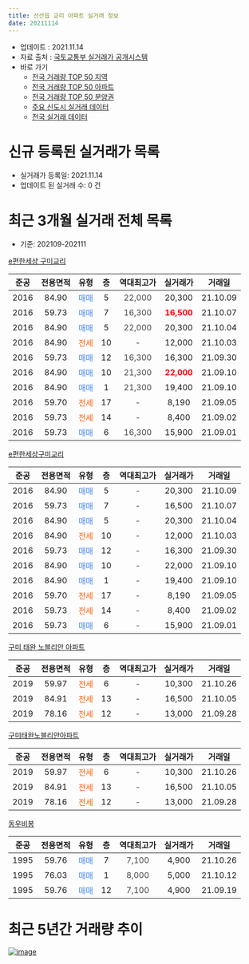 ```yaml
---
title: 선산읍 교리 아파트 실거래 정보
date: 20211114
---
```


* 업데이트 : 2021.11.14
* 자료 출처 : [국토교통부 실거래가 공개시스템](http://rt.molit.go.kr)
* 바로 가기
    * [전국 거래량 TOP 50 지역](https://apt-info.github.io/apt-trade-info/tr)
    * [전국 거래량 TOP 50 아파트](https://apt-info.github.io/apt-trade-info/ta)
    * [전국 거래량 TOP 50 분양권](https://apt-info.github.io/apt-trade-info/tb)
    * [주요 신도시 실거래 데이터](https://apt-info.github.io/apt-trade-info/newtown)
    * [전국 실거래 데이터](https://apt-info.github.io/apt-trade-info/all)



<script async src="https://pagead2.googlesyndication.com/pagead/js/adsbygoogle.js"></script>
<!-- 기본광고 -->
<ins class="adsbygoogle"
     style="display:block"
     data-ad-client="ca-pub-1142216861245946"
     data-ad-slot="4805727019"
     data-ad-format="auto"
     data-full-width-responsive="true"></ins>
<script>
     (adsbygoogle = window.adsbygoogle || []).push({});
</script>


# 신규 등록된 실거래가 목록

* 실거래가 등록일: 2021.11.14
* 업데이트 된 실거래 수: 0 건




<script async src="https://pagead2.googlesyndication.com/pagead/js/adsbygoogle.js"></script>
<!-- 기본광고 -->
<ins class="adsbygoogle"
     style="display:block"
     data-ad-client="ca-pub-1142216861245946"
     data-ad-slot="4805727019"
     data-ad-format="auto"
     data-full-width-responsive="true"></ins>
<script>
     (adsbygoogle = window.adsbygoogle || []).push({});
</script>


# 최근 3개월 실거래 전체 목록
* 기준: 202109-202111


[e편한세상 구미교리](https://search.naver.com/search.naver?query=e%ED%8E%B8%ED%95%9C%EC%84%B8%EC%83%81+%EA%B5%AC%EB%AF%B8%EA%B5%90%EB%A6%AC)

|준공|전용면적|유형|층|역대최고가|실거래가|거래일|
|:---:|:---:|:---:|:---:|:---:|:---:|:---:|
|2016|84.90|<span style="color:#4285F3">매매</span>|5|<span style="color:#444444">22,000</span>|20,300|21.10.09|
|2016|59.73|<span style="color:#4285F3">매매</span>|7|<span style="color:#444444">16,300</span>|<b><span style="color:#FF0000">16,500</span></b>|21.10.07|
|2016|84.90|<span style="color:#4285F3">매매</span>|5|<span style="color:#444444">22,000</span>|20,300|21.10.04|
|2016|84.90|<span style="color:#FF5A00">전세</span>|10|<span style="color:#444444">-</span>|12,000|21.10.03|
|2016|59.73|<span style="color:#4285F3">매매</span>|12|<span style="color:#444444">16,300</span>|16,300|21.09.30|
|2016|84.90|<span style="color:#4285F3">매매</span>|10|<span style="color:#444444">21,300</span>|<b><span style="color:#FF0000">22,000</span></b>|21.09.10|
|2016|84.90|<span style="color:#4285F3">매매</span>|1|<span style="color:#444444">21,300</span>|19,400|21.09.10|
|2016|59.70|<span style="color:#FF5A00">전세</span>|17|<span style="color:#444444">-</span>|8,190|21.09.05|
|2016|59.73|<span style="color:#FF5A00">전세</span>|14|<span style="color:#444444">-</span>|8,400|21.09.02|
|2016|59.73|<span style="color:#4285F3">매매</span>|6|<span style="color:#444444">16,300</span>|15,900|21.09.01|

[e편한세상구미교리](https://search.naver.com/search.naver?query=e%ED%8E%B8%ED%95%9C%EC%84%B8%EC%83%81%EA%B5%AC%EB%AF%B8%EA%B5%90%EB%A6%AC)

|준공|전용면적|유형|층|역대최고가|실거래가|거래일|
|:---:|:---:|:---:|:---:|:---:|:---:|:---:|
|2016|84.90|<span style="color:#4285F3">매매</span>|5|<span style="color:#444444">-</span>|20,300|21.10.09|
|2016|59.73|<span style="color:#4285F3">매매</span>|7|<span style="color:#444444">-</span>|16,500|21.10.07|
|2016|84.90|<span style="color:#4285F3">매매</span>|5|<span style="color:#444444">-</span>|20,300|21.10.04|
|2016|84.90|<span style="color:#FF5A00">전세</span>|10|<span style="color:#444444">-</span>|12,000|21.10.03|
|2016|59.73|<span style="color:#4285F3">매매</span>|12|<span style="color:#444444">-</span>|16,300|21.09.30|
|2016|84.90|<span style="color:#4285F3">매매</span>|10|<span style="color:#444444">-</span>|22,000|21.09.10|
|2016|84.90|<span style="color:#4285F3">매매</span>|1|<span style="color:#444444">-</span>|19,400|21.09.10|
|2016|59.70|<span style="color:#FF5A00">전세</span>|17|<span style="color:#444444">-</span>|8,190|21.09.05|
|2016|59.73|<span style="color:#FF5A00">전세</span>|14|<span style="color:#444444">-</span>|8,400|21.09.02|
|2016|59.73|<span style="color:#4285F3">매매</span>|6|<span style="color:#444444">-</span>|15,900|21.09.01|

[구미 태완 노블리안 아파트](https://search.naver.com/search.naver?query=%EA%B5%AC%EB%AF%B8+%ED%83%9C%EC%99%84+%EB%85%B8%EB%B8%94%EB%A6%AC%EC%95%88+%EC%95%84%ED%8C%8C%ED%8A%B8)

|준공|전용면적|유형|층|역대최고가|실거래가|거래일|
|:---:|:---:|:---:|:---:|:---:|:---:|:---:|
|2019|59.97|<span style="color:#FF5A00">전세</span>|6|<span style="color:#444444">-</span>|10,300|21.10.26|
|2019|84.91|<span style="color:#FF5A00">전세</span>|13|<span style="color:#444444">-</span>|16,500|21.10.05|
|2019|78.16|<span style="color:#FF5A00">전세</span>|12|<span style="color:#444444">-</span>|13,000|21.09.28|

[구미태완노블리안아파트](https://search.naver.com/search.naver?query=%EA%B5%AC%EB%AF%B8%ED%83%9C%EC%99%84%EB%85%B8%EB%B8%94%EB%A6%AC%EC%95%88%EC%95%84%ED%8C%8C%ED%8A%B8)

|준공|전용면적|유형|층|역대최고가|실거래가|거래일|
|:---:|:---:|:---:|:---:|:---:|:---:|:---:|
|2019|59.97|<span style="color:#FF5A00">전세</span>|6|<span style="color:#444444">-</span>|10,300|21.10.26|
|2019|84.91|<span style="color:#FF5A00">전세</span>|13|<span style="color:#444444">-</span>|16,500|21.10.05|
|2019|78.16|<span style="color:#FF5A00">전세</span>|12|<span style="color:#444444">-</span>|13,000|21.09.28|

[동우비봉](https://search.naver.com/search.naver?query=%EB%8F%99%EC%9A%B0%EB%B9%84%EB%B4%89)

|준공|전용면적|유형|층|역대최고가|실거래가|거래일|
|:---:|:---:|:---:|:---:|:---:|:---:|:---:|
|1995|59.76|<span style="color:#4285F3">매매</span>|7|<span style="color:#444444">7,100</span>|4,900|21.10.26|
|1995|76.03|<span style="color:#4285F3">매매</span>|1|<span style="color:#444444">8,000</span>|5,000|21.10.12|
|1995|59.76|<span style="color:#4285F3">매매</span>|12|<span style="color:#444444">7,100</span>|4,900|21.09.19|



<script async src="https://pagead2.googlesyndication.com/pagead/js/adsbygoogle.js"></script>
<!-- 기본광고 -->
<ins class="adsbygoogle"
     style="display:block"
     data-ad-client="ca-pub-1142216861245946"
     data-ad-slot="4805727019"
     data-ad-format="auto"
     data-full-width-responsive="true"></ins>
<script>
     (adsbygoogle = window.adsbygoogle || []).push({});
</script>


# 최근 5년간 거래량 추이


<div style="width:100%;">
    <canvas id="deal_progress" height="200"></canvas>
</div>

<script>
new Chart(document.getElementById("deal_progress"), {
    type: 'line',
    data: {
        labels: ['16.01','16.02','16.03','16.04','16.05','16.06','16.07','16.08','16.09','16.10','16.11','16.12','17.01','17.02','17.03','17.04','17.05','17.06','17.07','17.08','17.09','17.10','17.11','17.12','18.01','18.02','18.03','18.04','18.05','18.06','18.07','18.08','18.09','18.10','18.11','18.12','19.01','19.02','19.03','19.04','19.05','19.06','19.07','19.08','19.09','19.10','19.11','19.12','20.01','20.02','20.03','20.04','20.05','20.06','20.07','20.08','20.09','20.10','20.11','20.12','21.01','21.02','21.03','21.04','21.05','21.06','21.07','21.08','21.09','21.10'],
        datasets: [{
            label: '매매/분양권',
            data: [4,4,9,9,7,7,14,33,25,24,10,9,20,10,11,7,6,6,4,5,9,3,3,3,5,4,10,2,7,4,4,7,4,4,4,3,1,6,9,2,2,9,6,5,8,3,7,7,6,6,2,2,6,8,13,4,10,4,10,11,11,15,14,9,13,9,8,9,9,8],
            borderColor: "rgba(66, 133, 243, 1)",
            backgroundColor: "rgba(66, 133, 243, 0.05)",
            borderWidth: 1,
            pointRadius: 0,
            fill: false,
            lineTension: 0
        },{
            label: '전/월세',
            data: [0,1,2,0,3,2,3,10,16,17,13,18,20,17,10,3,3,6,3,4,3,1,2,2,9,2,1,5,2,2,6,7,5,3,7,5,11,7,19,7,4,9,8,7,8,8,7,8,5,8,3,8,5,7,9,9,9,6,7,13,6,6,8,2,7,3,5,3,6,6],
            borderColor: "rgba(255, 90, 0, 1)",
            backgroundColor: "rgba(255, 90, 0, 0.05)",
            borderWidth: 1,
            pointRadius: 0,
            fill: false,
            lineTension: 0
        },{
            label: '합계',
            data: [4,5,11,9,10,9,17,43,41,41,23,27,40,27,21,10,9,12,7,9,12,4,5,5,14,6,11,7,9,6,10,14,9,7,11,8,12,13,28,9,6,18,14,12,16,11,14,15,11,14,5,10,11,15,22,13,19,10,17,24,17,21,22,11,20,12,13,12,15,14],
            borderColor: "rgba(0, 0, 0, 1)",
            backgroundColor: "rgba(0, 0, 0, 0.03)",
            borderWidth: 0.1,
            pointRadius: 0,
            fill: true,
            lineTension: 0
        }
        ]
    },
    options: {
        responsive: true,
        title: {
            display: false
        },
        tooltips: {
            mode: 'index',
            intersect: false
        },
        hover: {
            mode: 'nearest',
            intersect: true
        },
        scales: {
            xAxes: [{
                display: true,
                scaleLabel: {
                    display: true,
                    labelString: '년/월'
                }
            }],
            yAxes: [{
                display: true,
                ticks: {
                    suggestedMin: 0,
                },
                scaleLabel: {
                    display: true,
                    labelString: '실거래 수'
                }
            }]
        }
    }
});

</script>


[![image](https://apt-info.github.io/images/2020-01-03-apt-trade-info/1024x500.png)](https://play.google.com/store/apps/details?id=com.aptinfo.apttradeinfo)

